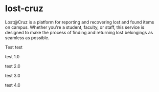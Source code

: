 # lost-cruz
Lost@Cruz is a platform for reporting and recovering lost and found items on campus. Whether you're a student, faculty, or staff, this service is designed to make the process of finding and returning lost belongings as seamless as possible.

Test test



 test 1.0


 test 2.0

 test 3.0

 test 4.0